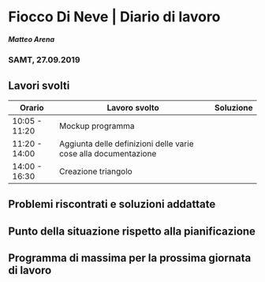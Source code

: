 # Fiocco Di Neve | Diario di lavoro
##### Matteo Arena
### SAMT, 27.09.2019

## Lavori svolti


|Orario        |Lavoro svolto                               |Soluzione|
|--------------|--------------------------------------------|---------|
|10:05 - 11:20| Mockup programma||
|11:20 - 14:00| Aggiunta delle definizioni delle varie cose alla documentazione||
|14:00 - 16:30| Creazione triangolo||


## Problemi riscontrati e soluzioni addattate

## Punto della situazione rispetto alla pianificazione

## Programma di massima per la prossima giornata di lavoro